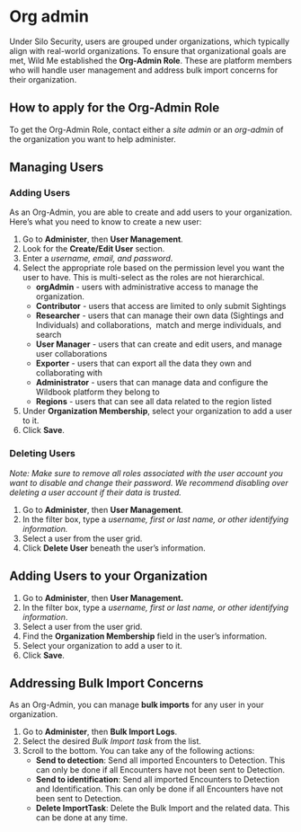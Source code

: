 # Org admin

Under Silo Security, users are grouped under organizations, which typically align with real-world organizations. To ensure that organizational goals are met, Wild Me established the **Org-Admin Role**. These are platform members who will handle user management and address bulk import concerns for their organization.

## How to apply for the Org-Admin Role

To get the Org-Admin Role, contact either a *site admin* or an *org-admin* of the organization you want to help administer.

## Managing Users

### Adding Users

As an Org-Admin, you are able to create and add users to your organization. Here’s what you need to know to create a new user:

1. Go to **Administer**, then **User Management**.
2. Look for the **Create/Edit User** section.
3. Enter a *username, email, and password*.
4. Select the appropriate role based on the permission level you want the user to have. This is multi-select as the roles are not hierarchical.
    * **orgAdmin** - users with administrative access to manage the organization.
    * **Contributor** - users that access are limited to only submit Sightings
    * **Researcher** - users that can manage their own data (Sightings and Individuals) and collaborations,  match and merge individuals, and search
    * **User Manager** - users that can create and edit users, and manage user collaborations
    * **Exporter** - users that can export all the data they own and collaborating with
    * **Administrator** - users that can manage data and configure the Wildbook platform they belong to
    * **Regions** - users that can see all data related to the region listed
5. Under **Organization Membership**, select your organization to add a user to it.
6. Click **Save**.

### Deleting Users

*Note: Make sure to remove all roles associated with the user account you want to disable and change their password. We recommend disabling over deleting a user account if their data is trusted.*

1. Go to **Administer**, then **User Management**.
2. In the filter box, type a *username, first or last name, or other identifying information.*
3. Select a user from the user grid.
4. Click **Delete User** beneath the user’s information.

## Adding Users to your Organization

1. Go to **Administer**, then **User Management.**
2. In the filter box, type a *username, first or last name, or other identifying information*.
3. Select a user from the user grid.
4. Find the **Organization Membership** field in the user’s information.
5. Select your organization to add a user to it.
6. Click **Save**.

## Addressing Bulk Import Concerns

As an Org-Admin, you can manage **bulk imports** for any user in your organization.

1. Go to **Administer**, then **Bulk Import Logs**.
2. Select the desired *Bulk Import task* from the list.
3. Scroll to the bottom. You can take any of the following actions:
    * **Send to detection**: Send all imported Encounters to Detection. This can only be done if all Encounters have not been sent to Detection.
    * **Send to identification**: Send all imported Encounters to Detection and Identification. This can only be done if all Encounters have not been sent to Detection.
    * **Delete ImportTask**: Delete the Bulk Import and the related data. This can be done at any time.